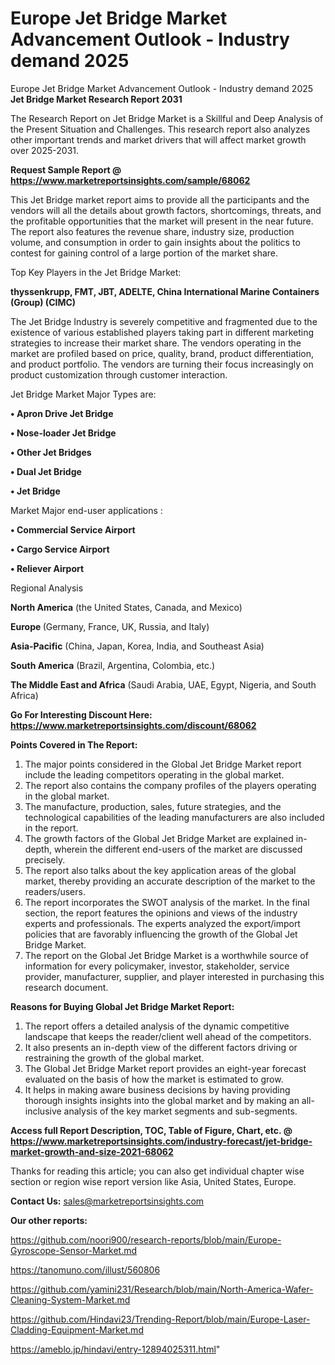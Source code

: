 # Europe Jet Bridge Market Advancement Outlook - Industry demand 2025
 Europe Jet Bridge Market Advancement Outlook - Industry demand 2025
<strong>Jet Bridge Market Research Report 2031</strong>

The Research Report on Jet Bridge Market is a Skillful and Deep Analysis of the Present Situation and Challenges. This research report also analyzes other important trends and market drivers that will affect market growth over 2025-2031.

<strong>Request Sample Report @ <a href=https://www.marketreportsinsights.com/sample/68062>https://www.marketreportsinsights.com/sample/68062</a></strong>

This Jet Bridge market report aims to provide all the participants and the vendors will all the details about growth factors, shortcomings, threats, and the profitable opportunities that the market will present in the near future. The report also features the revenue share, industry size, production volume, and consumption in order to gain insights about the politics to contest for gaining control of a large portion of the market share.

Top Key Players in the Jet Bridge Market:

<strong>thyssenkrupp, FMT, JBT, ADELTE, China International Marine Containers (Group) (CIMC)</strong>

The Jet Bridge Industry is severely competitive and fragmented due to the existence of various established players taking part in different marketing strategies to increase their market share. The vendors operating in the market are profiled based on price, quality, brand, product differentiation, and product portfolio. The vendors are turning their focus increasingly on product customization through customer interaction.

Jet Bridge Market Major Types are:

<strong>• Apron Drive Jet Bridge

• Nose-loader Jet Bridge

• Other Jet Bridges

• Dual Jet Bridge

• Jet Bridge</strong>

Market Major end-user applications :

<strong>• Commercial Service Airport

• Cargo Service Airport

• Reliever Airport</strong>

Regional Analysis

</u><strong><b>North America</b></strong> (the United States, Canada, and Mexico)

<strong><b>Europe </b></strong>(Germany, France, UK, Russia, and Italy)

<strong><b>Asia-Pacific</b></strong> (China, Japan, Korea, India, and Southeast Asia)

<strong><b>South America</b></strong> (Brazil, Argentina, Colombia, etc.)

<strong><b>The Middle East and Africa</b></strong> (Saudi Arabia, UAE, Egypt, Nigeria, and South Africa)

<strong>Go For Interesting Discount Here: <a href=https://www.marketreportsinsights.com/discount/68062>https://www.marketreportsinsights.com/discount/68062</a></strong>

<strong>Points Covered in The Report:</strong>
<ol>
  <li>The major points considered in the Global Jet Bridge Market report include the leading competitors operating in the global market.</li>
  <li>The report also contains the company profiles of the players operating in the global market.</li>
  <li>The manufacture, production, sales, future strategies, and the technological capabilities of the leading manufacturers are also included in the report.</li>
  <li>The growth factors of the Global Jet Bridge Market are explained in-depth, wherein the different end-users of the market are discussed precisely.</li>
  <li>The report also talks about the key application areas of the global market, thereby providing an accurate description of the market to the readers/users.</li>
  <li>The report incorporates the SWOT analysis of the market. In the final section, the report features the opinions and views of the industry experts and professionals. The experts analyzed the export/import policies that are favorably influencing the growth of the Global Jet Bridge Market.</li>
  <li>The report on the Global Jet Bridge Market is a worthwhile source of information for every policymaker, investor, stakeholder, service provider, manufacturer, supplier, and player interested in purchasing this research document.</li>
</ol>
<strong>Reasons for Buying Global Jet Bridge Market Report:</strong>

<ol>
  <li>The report offers a detailed analysis of the dynamic competitive landscape that keeps the reader/client well ahead of the competitors.</li>
  <li>It also presents an in-depth view of the different factors driving or restraining the growth of the global market.</li>
  <li>The Global Jet Bridge Market report provides an eight-year forecast evaluated on the basis of how the market is estimated to grow.</li>
  <li>It helps in making aware business decisions by having providing thorough insights insights into the global market and by making an all-inclusive analysis of the key market segments and sub-segments.</li>
</ol>
<strong>Access full Report Description, TOC, Table of Figure, Chart, etc. @ <a href=https://www.marketreportsinsights.com/industry-forecast/jet-bridge-market-growth-and-size-2021-68062>https://www.marketreportsinsights.com/industry-forecast/jet-bridge-market-growth-and-size-2021-68062</a></strong>


Thanks for reading this article; you can also get individual chapter wise section or region wise report version like Asia, United States, Europe.

<strong>Contact Us:</strong>
sales@marketreportsinsights.com

<strong>Our other reports:</strong>

<a href=https://github.com/noori900/research-reports/blob/main/Europe-Gyroscope-Sensor-Market.md>https://github.com/noori900/research-reports/blob/main/Europe-Gyroscope-Sensor-Market.md</a>

<a href=https://tanomuno.com/illust/560806>https://tanomuno.com/illust/560806</a>

<a href=https://github.com/yamini231/Research/blob/main/North-America-Wafer-Cleaning-System-Market.md>https://github.com/yamini231/Research/blob/main/North-America-Wafer-Cleaning-System-Market.md</a>

<a href=https://github.com/Hindavi23/Trending-Report/blob/main/Europe-Laser-Cladding-Equipment-Market.md>https://github.com/Hindavi23/Trending-Report/blob/main/Europe-Laser-Cladding-Equipment-Market.md</a>

<a href=https://ameblo.jp/hindavi/entry-12894025311.html>https://ameblo.jp/hindavi/entry-12894025311.html</a>"
